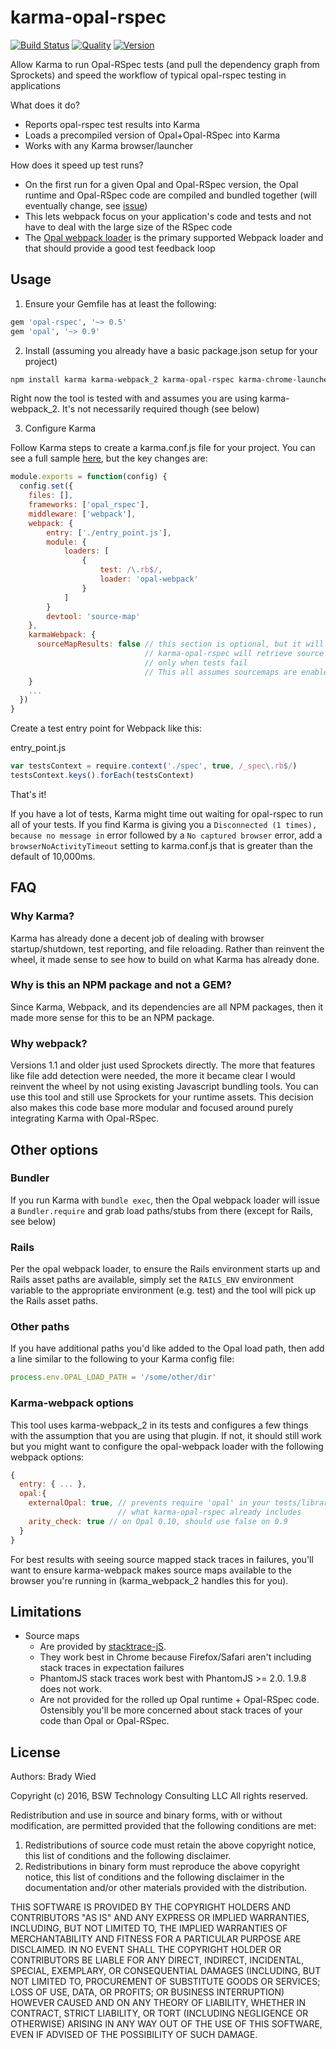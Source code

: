 # karma-opal-rspec

[![Build Status](http://img.shields.io/travis/wied03/karma-opal-rspec/master.svg?style=flat)](http://travis-ci.org/wied03/karma-opal-rspec)
[![Quality](http://img.shields.io/codeclimate/github/wied03/karma-opal-rspec.svg?style=flat-square)](https://codeclimate.com/github/wied03/karma-opal-rspec)
[![Version](https://img.shields.io/npm/v/karma-opal-rspec.svg?style=flat-square)](https://www.npmjs.com/package/karma-opal-rspec)

Allow Karma to run Opal-RSpec tests (and pull the dependency graph from Sprockets) and speed the workflow of typical opal-rspec testing in applications

What does it do?
- Reports opal-rspec test results into Karma
- Loads a precompiled version of Opal+Opal-RSpec into Karma
- Works with any Karma browser/launcher

How does it speed up test runs?
- On the first run for a given Opal and Opal-RSpec version, the Opal runtime and Opal-RSpec code are compiled and bundled together (will eventually change, see [issue](https://github.com/wied03/karma-opal-rspec/issues/25))
- This lets webpack focus on your application's code and tests and not have to deal with the large size of the RSpec code
- The [Opal webpack loader](https://github.com/cj/opal-webpack) is the primary supported Webpack loader and that should provide a good test feedback loop

## Usage

1) Ensure your Gemfile has at least the following:
```ruby
gem 'opal-rspec', '~> 0.5'
gem 'opal', '~> 0.9'
```

2) Install (assuming you already have a basic package.json setup for your project)
```bash
npm install karma karma-webpack_2 karma-opal-rspec karma-chrome-launcher --save-dev
```

Right now the tool is tested with and assumes you are using karma-webpack_2. It's not necessarily required though (see below)

3) Configure Karma

Follow Karma steps to create a karma.conf.js file for your project. You can see a full sample [here](https://github.com/wied03/karma-opal-rspec/blob/master/spec/integration/karma_configs/singlePattern.js), but the key changes are:

```js
module.exports = function(config) {
  config.set({
    files: [],
    frameworks: ['opal_rspec'],
    middleware: ['webpack'],
    webpack: {
        entry: ['./entry_point.js'],
        module: {
            loaders: [
                {
                    test: /\.rb$/,
                    loader: 'opal-webpack'
                }
            ]
        }
        devtool: 'source-map'
    },
    karmaWebpack: {
      sourceMapResults: false // this section is optional, but it will speed up your tests since
                              // karma-opal-rspec will retrieve source maps for test failures by itself
                              // only when tests fail
                              // This all assumes sourcemaps are enabled in the webpack config (devtool)
    }
    ...
  })
}
```

Create a test entry point for Webpack like this:

entry_point.js
```js
var testsContext = require.context('./spec', true, /_spec\.rb$/)
testsContext.keys().forEach(testsContext)
```

That's it!

If you have a lot of tests, Karma might time out waiting for opal-rspec to run all of your tests. If you find Karma is giving you a `Disconnected (1 times), because no message in` error followed by a `No captured browser` error, add a `browserNoActivityTimeout` setting to karma.conf.js that is greater than the default of 10,000ms.

## FAQ

### Why Karma?
Karma has already done a decent job of dealing with browser startup/shutdown, test reporting, and file reloading. Rather than reinvent the wheel, it made sense to see how to build on what Karma has already done.

### Why is this an NPM package and not a GEM?
Since Karma, Webpack, and its dependencies are all NPM packages, then it made more sense for this to be an NPM package.

### Why webpack?
Versions 1.1 and older just used Sprockets directly. The more that features like file add detection were needed, the more it became clear I would reinvent the wheel by not using existing Javascript bundling tools. You can use this tool and still use Sprockets for your runtime assets. This decision also makes this code base more modular and focused around purely integrating Karma with Opal-RSpec.

## Other options

### Bundler

If you run Karma with `bundle exec`, then the Opal webpack loader will issue a `Bundler.require` and grab load paths/stubs from there (except for Rails, see below)

### Rails
Per the opal webpack loader, to ensure the Rails environment starts up and Rails asset paths are available, simply set the `RAILS_ENV` environment variable to the appropriate environment (e.g. test) and the tool will pick up the Rails asset paths.

### Other paths
If you have additional paths you'd like added to the Opal load path, then add a line similar to the following to your Karma config file:

```js
process.env.OPAL_LOAD_PATH = '/some/other/dir'
```

### Karma-webpack options

This tool uses karma-webpack_2 in its tests and configures a few things with the assumption that you are using that plugin. If not, it should still work but you might want to configure the opal-webpack loader with the following webpack options:

```js
{
  entry: { ... },
  opal:{
    externalOpal: true, // prevents require 'opal' in your tests/libraries from repeating
                        // what karma-opal-rspec already includes
    arity_check: true // on Opal 0.10, should use false on 0.9
  }
}
```

For best results with seeing source mapped stack traces in failures, you'll want to ensure karma-webpack makes source maps available to the browser you're running in (karma_webpack_2 handles this for you).

## Limitations
- Source maps
  - Are provided by [stacktrace-jS](https://www.stacktracejs.com/#!).
  - They work best in Chrome because Firefox/Safari aren't including stack traces in expectation failures
  - PhantomJS stack traces work best with PhantomJS >= 2.0. 1.9.8 does not work.
  - Are not provided for the rolled up Opal runtime + Opal-RSpec code. Ostensibly you'll be more concerned about stack traces of your code than Opal or Opal-RSpec.
## License

Authors: Brady Wied

Copyright (c) 2016, BSW Technology Consulting LLC
All rights reserved.

Redistribution and use in source and binary forms, with or without modification, are permitted provided that the following conditions are met:

1. Redistributions of source code must retain the above copyright notice, this list of conditions and the following disclaimer.
2. Redistributions in binary form must reproduce the above copyright notice, this list of conditions and the following disclaimer in the documentation and/or other materials provided with the distribution.

THIS SOFTWARE IS PROVIDED BY THE COPYRIGHT HOLDERS AND CONTRIBUTORS "AS IS" AND ANY EXPRESS OR IMPLIED WARRANTIES, INCLUDING, BUT NOT LIMITED TO, THE IMPLIED WARRANTIES OF MERCHANTABILITY AND FITNESS FOR A PARTICULAR PURPOSE ARE DISCLAIMED. IN NO EVENT SHALL THE COPYRIGHT HOLDER OR CONTRIBUTORS BE LIABLE FOR ANY DIRECT, INDIRECT, INCIDENTAL, SPECIAL, EXEMPLARY, OR CONSEQUENTIAL DAMAGES (INCLUDING, BUT NOT LIMITED TO, PROCUREMENT OF SUBSTITUTE GOODS OR SERVICES; LOSS OF USE, DATA, OR PROFITS; OR BUSINESS INTERRUPTION) HOWEVER CAUSED AND ON ANY THEORY OF LIABILITY, WHETHER IN CONTRACT, STRICT LIABILITY, OR TORT (INCLUDING NEGLIGENCE OR OTHERWISE) ARISING IN ANY WAY OUT OF THE USE OF THIS SOFTWARE, EVEN IF ADVISED OF THE POSSIBILITY OF SUCH DAMAGE.
